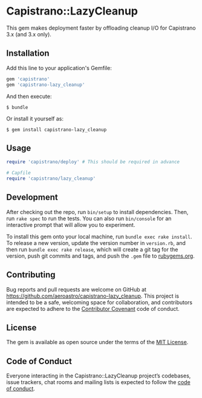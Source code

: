 # Capistrano::LazyCleanup

This gem makes deployment faster by offloading cleanup I/O for Capistrano 3.x (and 3.x only).

## Installation

Add this line to your application's Gemfile:

```ruby
gem 'capistrano'
gem 'capistrano-lazy_cleanup'
```

And then execute:

    $ bundle

Or install it yourself as:

    $ gem install capistrano-lazy_cleanup

## Usage

```ruby
require 'capistrano/deploy' # This should be required in advance

# Capfile
require 'capistrano/lazy_cleanup'
```

## Development

After checking out the repo, run `bin/setup` to install dependencies. Then, run `rake spec` to run the tests. You can also run `bin/console` for an interactive prompt that will allow you to experiment.

To install this gem onto your local machine, run `bundle exec rake install`. To release a new version, update the version number in `version.rb`, and then run `bundle exec rake release`, which will create a git tag for the version, push git commits and tags, and push the `.gem` file to [rubygems.org](https://rubygems.org).

## Contributing

Bug reports and pull requests are welcome on GitHub at https://github.com/aeroastro/capistrano-lazy_cleanup. This project is intended to be a safe, welcoming space for collaboration, and contributors are expected to adhere to the [Contributor Covenant](http://contributor-covenant.org) code of conduct.

## License

The gem is available as open source under the terms of the [MIT License](https://opensource.org/licenses/MIT).

## Code of Conduct

Everyone interacting in the Capistrano::LazyCleanup project’s codebases, issue trackers, chat rooms and mailing lists is expected to follow the [code of conduct](https://github.com/aeroastro/capistrano-lazy_cleanup/blob/master/CODE_OF_CONDUCT.md).
